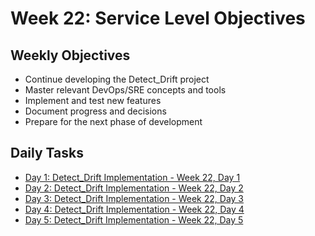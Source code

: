# Week 22: Service Level Objectives

## Weekly Objectives

- Continue developing the Detect_Drift project
- Master relevant DevOps/SRE concepts and tools
- Implement and test new features
- Document progress and decisions
- Prepare for the next phase of development

## Daily Tasks

- [Day 1: Detect_Drift Implementation - Week 22, Day 1](day-1.md)
- [Day 2: Detect_Drift Implementation - Week 22, Day 2](day-2.md)
- [Day 3: Detect_Drift Implementation - Week 22, Day 3](day-3.md)
- [Day 4: Detect_Drift Implementation - Week 22, Day 4](day-4.md)
- [Day 5: Detect_Drift Implementation - Week 22, Day 5](day-5.md)
